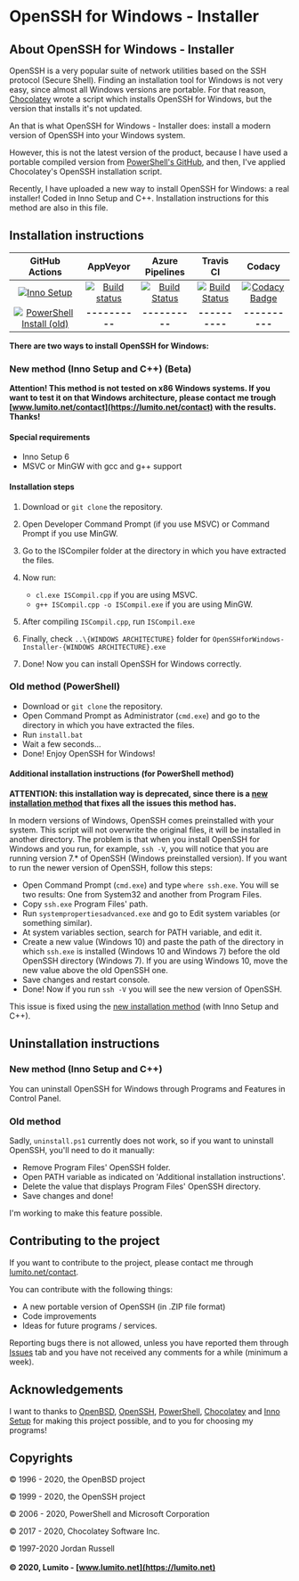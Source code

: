 # OpenSSH for Windows - Installer

## About OpenSSH for Windows - Installer

OpenSSH is a very popular suite of network utilities based on the SSH protocol (Secure Shell). Finding an installation tool for Windows is not very easy, since almost all Windows versions are portable. For that reason, [Chocolatey](https://www.chocolatey.org) wrote a script which installs OpenSSH for Windows, but the version that installs it's not updated.

An that is what OpenSSH for Windows - Installer does: install a modern version of OpenSSH into your Windows system.

However, this is not the latest version of the product, because I have used a portable compiled version from [PowerShell's GitHub](https://github.com/PowerShell), and then, I've applied Chocolatey's OpenSSH installation script.

Recently, I have uploaded a new way to install OpenSSH for Windows: a real installer! Coded in Inno Setup and C++. Installation instructions for this method are also in this file.

## Installation instructions

|                        GitHub Actions                        |                           AppVeyor                           |                       Azure Pipelines                        |                          Travis CI                           |                            Codacy                            |
| :----------------------------------------------------------: | :----------------------------------------------------------: | :----------------------------------------------------------: | :----------------------------------------------------------: | :----------------------------------------------------------: |
| [![Inno Setup](https://github.com/LumitoLuma/OpenSSHforWindows-Installer/workflows/Inno%20Setup/badge.svg)](https://github.com/LumitoLuma/OpenSSHforWindows-Installer/actions?query=workflow%3A%22Inno+Setup%22) | [![Build status](https://ci.appveyor.com/api/projects/status/na7ther37swbma0i?svg=true)](https://ci.appveyor.com/project/LumitoLuma/OpenSSHforWindows-Installer) | [![Build Status](https://dev.azure.com/LumitoLuma/GitHub/_apis/build/status/LumitoLuma.OpenSSHforWindows-Installer?branchName=master)](https://dev.azure.com/LumitoLuma/GitHub/_build/latest?definitionId=4&branchName=master) | [![Build Status](https://travis-ci.com/LumitoLuma/OpenSSHforWindows-Installer.svg?branch=master)](https://travis-ci.com/LumitoLuma/OpenSSHforWindows-Installer) | [![Codacy Badge](https://app.codacy.com/project/badge/Grade/0285d9a57f52467d8f5b006386b1ffba)](https://www.codacy.com/manual/LumitoLuma/OpenSSHforWindows-Installer?utm_source=github.com&amp;utm_medium=referral&amp;utm_content=LumitoLuma/OpenSSHforWindows-Installer&amp;utm_campaign=Badge_Grade) |
| [![PowerShell Install (old)](https://github.com/LumitoLuma/OpenSSHforWindows-Installer/workflows/PowerShell%20Install%20(old)/badge.svg)](https://github.com/LumitoLuma/OpenSSHforWindows-Installer/actions?query=workflow%3A%22PowerShell+Install+%28old%29%22) |                        **----------**                        |                        **----------**                        |                        **----------**                        |                        **----------**                        |


**There are two ways to install OpenSSH for Windows:**

### New method (Inno Setup and C++) (Beta)

**Attention! This method is not tested on x86 Windows systems. If you want to test it on that Windows architecture, please contact me trough [www.lumito.net/contact](https://lumito.net/contact) with the results. Thanks!**

#### Special requirements
-   Inno Setup 6
-   MSVC or MinGW with gcc and g++ support

#### Installation steps
1.  Download or `git clone` the repository.

2.  Open Developer Command Prompt (if you use MSVC) or Command Prompt if you use MinGW.

3.  Go to the ISCompiler folder at the directory in which you have extracted the files.

4.  Now run:

    -   `cl.exe ISCompil.cpp` if you are using MSVC.
    -   `g++ ISCompil.cpp -o ISCompil.exe` if you are using MinGW.

5.  After compiling `ISCompil.cpp`, run `ISCompil.exe`

6.  Finally, check `..\{WINDOWS ARCHITECTURE}` folder for `OpenSSHforWindows-Installer-{WINDOWS ARCHITECTURE}.exe`

7.  Done! Now you can install OpenSSH for Windows correctly.

### Old method (PowerShell)

-   Download or `git clone` the repository.
-   Open Command Prompt as Administrator (`cmd.exe`) and go to the directory in which you have extracted the files.
-   Run `install.bat`
-   Wait a few seconds...
-   Done! Enjoy OpenSSH for Windows!

#### Additional installation instructions (for PowerShell method)

**ATTENTION: this installation way is deprecated, since there is a [new installation method](#new-method-inno-setup-and-c-beta) that fixes all the issues this method has.**

In modern versions of Windows, OpenSSH comes preinstalled with your system. This script will not overwrite the original files, it will be installed in another directory. The problem is that when you install OpenSSH for Windows and you run, for example, `ssh -V`, you will notice that you are running version 7.* of OpenSSH (Windows preinstalled version). If you want to run the newer version of OpenSSH, follow this steps:

-   Open Command Prompt (`cmd.exe`) and type `where ssh.exe`. You will se two results: One from System32 and another from Program Files.
-   Copy `ssh.exe` Program Files' path.
-   Run `systempropertiesadvanced.exe` and go to Edit system variables (or something similar).
-   At system variables section, search for PATH variable, and edit it.
-   Create a new value (Windows 10) and paste the path of the directory in which `ssh.exe` is installed (Windows 10 and Windows 7) before the old OpenSSH directory (Windows 7). If you are using Windows 10, move the new value above the old OpenSSH one.
-   Save changes and restart console.
-   Done! Now if you run `ssh -V` you will see the new version of OpenSSH.

This issue is fixed using the [new installation method](#new-method-inno-setup-and-c-beta) (with Inno Setup and C++).

## Uninstallation instructions

### New method (Inno Setup and C++)

You can uninstall OpenSSH for Windows through Programs and Features in Control Panel.

### Old method

Sadly, `uninstall.ps1` currently does not work, so if you want to uninstall OpenSSH, you'll need to do it manually:

-   Remove Program Files' OpenSSH folder.
-   Open PATH variable as indicated on 'Additional installation instructions'. 
-   Delete the value that displays Program Files' OpenSSH directory.
-   Save changes and done!

I'm working to make this feature possible.

## Contributing to the project

If you want to contribute to the project, please contact me through [lumito.net/contact](https://lumito.net/contact).

You can contribute with the following things:

-   A new portable version of OpenSSH (in .ZIP file format)
-   Code improvements
-   Ideas for future programs / services.

Reporting bugs there is not allowed, unless you have reported them through [Issues](https://github.com/LumitoLuma/OpenSSHforWindows-Installer/issues) tab and you have not received any comments for a while (minimum a week).

## Acknowledgements

I want to thanks to [OpenBSD](https://www.openbsd.org), [OpenSSH](https://www.openssh.org), [PowerShell](https://github.com/PowerShell), [Chocolatey](https://www.chocolatey.org) and [Inno Setup](https://www.innosetup.com) for making this project possible, and to you for choosing my programs!

## Copyrights

© 1996 - 2020, the OpenBSD project

© 1999 - 2020, the OpenSSH project

© 2006 - 2020, PowerShell and Microsoft Corporation

© 2017 - 2020, Chocolatey Software Inc.

© 1997-2020 Jordan Russell
<br><br>
**© 2020, Lumito - [www.lumito.net](https://lumito.net)**
